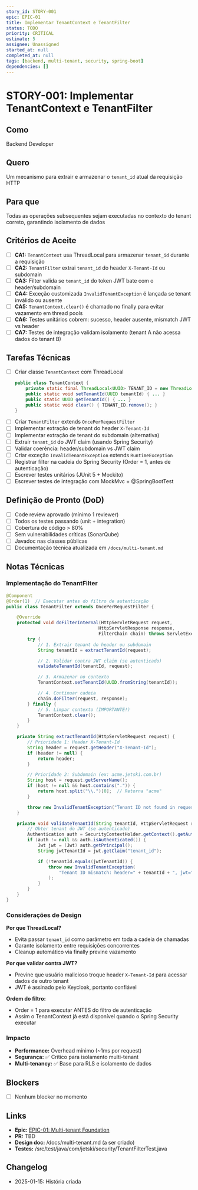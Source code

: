 ```yaml
---
story_id: STORY-001
epic: EPIC-01
title: Implementar TenantContext e TenantFilter
status: TODO
priority: CRITICAL
estimate: 5
assignee: Unassigned
started_at: null
completed_at: null
tags: [backend, multi-tenant, security, spring-boot]
dependencies: []
---
```


# STORY-001: Implementar TenantContext e TenantFilter

## Como
Backend Developer

## Quero
Um mecanismo para extrair e armazenar o `tenant_id` atual da requisição HTTP

## Para que
Todas as operações subsequentes sejam executadas no contexto do tenant correto, garantindo isolamento de dados

## Critérios de Aceite

- [ ] **CA1:** `TenantContext` usa ThreadLocal para armazenar `tenant_id` durante a requisição
- [ ] **CA2:** `TenantFilter` extrai `tenant_id` do header `X-Tenant-Id` ou subdomain
- [ ] **CA3:** Filter valida se `tenant_id` do token JWT bate com o header/subdomain
- [ ] **CA4:** Exceção customizada `InvalidTenantException` é lançada se tenant inválido ou ausente
- [ ] **CA5:** `TenantContext.clear()` é chamado no finally para evitar vazamento em thread pools
- [ ] **CA6:** Testes unitários cobrem: sucesso, header ausente, mismatch JWT vs header
- [ ] **CA7:** Testes de integração validam isolamento (tenant A não acessa dados do tenant B)

## Tarefas Técnicas

- [ ] Criar classe `TenantContext` com ThreadLocal
  ```java
  public class TenantContext {
      private static final ThreadLocal<UUID> TENANT_ID = new ThreadLocal<>();
      public static void setTenantId(UUID tenantId) { ... }
      public static UUID getTenantId() { ... }
      public static void clear() { TENANT_ID.remove(); }
  }
  ```
- [ ] Criar `TenantFilter` extends `OncePerRequestFilter`
- [ ] Implementar extração de tenant do header `X-Tenant-Id`
- [ ] Implementar extração de tenant do subdomain (alternativa)
- [ ] Extrair `tenant_id` do JWT claim (usando Spring Security)
- [ ] Validar coerência: header/subdomain vs JWT claim
- [ ] Criar exceção `InvalidTenantException` extends `RuntimeException`
- [ ] Registrar filter na cadeia do Spring Security (Order = 1, antes de autenticação)
- [ ] Escrever testes unitários (JUnit 5 + Mockito)
- [ ] Escrever testes de integração com MockMvc + @SpringBootTest

## Definição de Pronto (DoD)

- [ ] Code review aprovado (mínimo 1 reviewer)
- [ ] Todos os testes passando (unit + integration)
- [ ] Cobertura de código > 80%
- [ ] Sem vulnerabilidades críticas (SonarQube)
- [ ] Javadoc nas classes públicas
- [ ] Documentação técnica atualizada em `/docs/multi-tenant.md`

## Notas Técnicas

### Implementação do TenantFilter

```java
@Component
@Order(1)  // Executar antes do filtro de autenticação
public class TenantFilter extends OncePerRequestFilter {

    @Override
    protected void doFilterInternal(HttpServletRequest request,
                                   HttpServletResponse response,
                                   FilterChain chain) throws ServletException, IOException {
        try {
            // 1. Extrair tenant do header ou subdomain
            String tenantId = extractTenantId(request);

            // 2. Validar contra JWT claim (se autenticado)
            validateTenantId(tenantId, request);

            // 3. Armazenar no contexto
            TenantContext.setTenantId(UUID.fromString(tenantId));

            // 4. Continuar cadeia
            chain.doFilter(request, response);
        } finally {
            // 5. Limpar contexto (IMPORTANTE!)
            TenantContext.clear();
        }
    }

    private String extractTenantId(HttpServletRequest request) {
        // Prioridade 1: Header X-Tenant-Id
        String header = request.getHeader("X-Tenant-Id");
        if (header != null) {
            return header;
        }

        // Prioridade 2: Subdomain (ex: acme.jetski.com.br)
        String host = request.getServerName();
        if (host != null && host.contains(".")) {
            return host.split("\\.")[0];  // Retorna "acme"
        }

        throw new InvalidTenantException("Tenant ID not found in request");
    }

    private void validateTenantId(String tenantId, HttpServletRequest request) {
        // Obter tenant do JWT (se autenticado)
        Authentication auth = SecurityContextHolder.getContext().getAuthentication();
        if (auth != null && auth.isAuthenticated()) {
            Jwt jwt = (Jwt) auth.getPrincipal();
            String jwtTenantId = jwt.getClaim("tenant_id");

            if (!tenantId.equals(jwtTenantId)) {
                throw new InvalidTenantException(
                    "Tenant ID mismatch: header=" + tenantId + ", jwt=" + jwtTenantId
                );
            }
        }
    }
}
```

### Considerações de Design

**Por que ThreadLocal?**
- Evita passar `tenant_id` como parâmetro em toda a cadeia de chamadas
- Garante isolamento entre requisições concorrentes
- Cleanup automático via finally previne vazamento

**Por que validar contra JWT?**
- Previne que usuário malicioso troque header `X-Tenant-Id` para acessar dados de outro tenant
- JWT é assinado pelo Keycloak, portanto confiável

**Ordem do filtro:**
- Order = 1 para executar ANTES do filtro de autenticação
- Assim o TenantContext já está disponível quando o Spring Security executar

### Impacto
- **Performance:** Overhead mínimo (~1ms por request)
- **Segurança:** ✅ Crítico para isolamento multi-tenant
- **Multi-tenancy:** ✅ Base para RLS e isolamento de dados

## Blockers

- [ ] Nenhum blocker no momento

## Links

- **Epic:** [EPIC-01: Multi-tenant Foundation](../../stories/epics/epic-01-multi-tenant-foundation.md)
- **PR:** TBD
- **Design doc:** /docs/multi-tenant.md (a ser criado)
- **Testes:** /src/test/java/com/jetski/security/TenantFilterTest.java

## Changelog

- 2025-01-15: História criada
